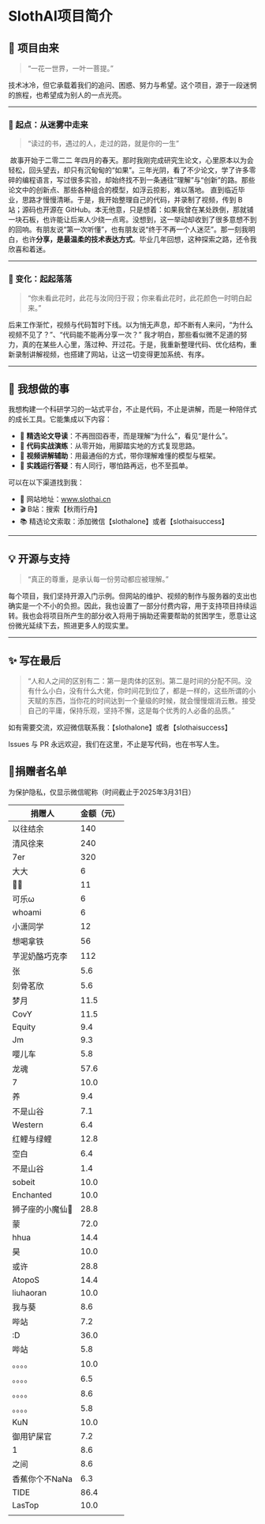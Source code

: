 # SlothAI项目简介
## 🍃 项目由来

> “一花一世界，一叶一菩提。”

​        技术冰冷，但它承载着我们的追问、困惑、努力与希望。这个项目，源于一段迷惘的旅程，也希望成为别人的一点光亮。

------

### 🌿 起点：从迷雾中走来

> “读过的书，遇过的人，走过的路，就是你的一生”
>

​        故事开始于二零二二 年四月的春天。那时我刚完成研究生论文，心里原本以为会轻松，回头望去，却只有沉甸甸的“如果”。三年光阴，看了不少论文，学了许多零碎的编程语言，写过很多实验，却始终找不到一条通往“理解”与“创新”的路。那些论文中的创新点、那些各种组合的模型，如浮云掠影，难以落地。 直到临近毕业，思路才慢慢清晰。于是，我开始整理自己的代码，并录制了视频，传到 B 站；源码也开源在 GitHub。本无他意，只是想着：如果我曾在某处跌倒，那就铺一块石板，也许能让后来人少绕一点弯。没想到，这一举动却收到了很多意想不到的回响。有朋友说“第一次听懂”，也有朋友说“终于不再一个人迷茫”。那一刻我明白，也许**分享，是最温柔的技术表达方式**。毕业几年回想，这种探索之路，还令我欣喜和着迷。

------

### 🌸 变化：起起落落

> “你未看此花时，此花与汝同归于寂；你来看此花时，此花颜色一时明白起来。”
>

​        后来工作渐忙，视频与代码暂时下线。以为悄无声息，却不断有人来问，“为什么视频不见了？”、“代码能不能再分享一次？” 我才明白，那些看似微不足道的努力，真的在某些人心里，落过种、开过花。于是，我重新整理代码、优化结构，重新录制讲解视频，也搭建了网站，让这一切变得更加系统、有序。

------

## 🌱 我想做的事

​        我想构建一个科研学习的一站式平台，不止是代码，不止是讲解，而是一种陪伴式的成长工具。它能集成以下内容：

- 🧠 **精选论文导读**：不再囫囵吞枣，而是理解“为什么”，看见“是什么”。
- 🧰 **代码实战演练**：从零开始，用脚踏实地的方式复现思路。
- 🎥 **视频讲解辅助**：用最通俗的方式，带你理解难懂的模型与框架。
- 💬 **实践运行答疑**：有人同行，哪怕路再远，也不至孤单。

可以在以下渠道找到我：

- 📍 网站地址：www.slothai.cn
- 🎬 B站：搜索【秋雨行舟】
- 📚 精选论文索取：添加微信【slothalone】或者【slothaisuccess】

------

## 💡 开源与支持

> “真正的尊重，是承认每一份劳动都应被理解。” 

​        每个项目，我们坚持开源入门示例。但网站的维护、视频的制作与服务器的支出也确实是一个不小的负担。因此，我也设置了一部分付费内容，用于支持项目持续运转。我也会将项目所产生的部分收入将用于捐助还需要帮助的贫困学生，愿意让这份微光延续下去，照进更多人的现实里。

------

## ✨ 写在最后

> “人和人之间的区别有二：第一是肉体的区别。第二是时间的分配不同。没有什么小白，没有什么大佬，你时间花到位了，都是一样的，这些所谓的小天赋的东西，当你花的时间达到一个量级的时候，就会慢慢烟消云散。接受自己的平庸，保持乐观，坚持不懈，这是每个优秀的人必备的品质。”

如有需要交流，欢迎微信联系我：【slothalone】或者【slothaisuccess】

 Issues 与 PR 永远欢迎，我们在这里，不止是写代码，也在书写人生。



## 🌟捐赠者名单

为保护隐私，仅显示微信昵称（时间截止于2025年3月31日）

| 捐赠人   | 金额（元） |
| -------- | ---- |
| 以往结余 | 140  |
| 清风徐来 | 240  |
| 7er      | 320  |
|  大大    |  6  |
|🥺🥺     |  11 |
|可乐ω      |6    |
|whoami     |6    |
|小潇同学    |12   |
|想喝拿铁  | 56|
|芋泥奶酪巧克李 |112 |
|张 |5.6 |
|刻骨茗欣 |5.6 |
|梦月 |11.5 |
|CovY |11.5 |
|Equity | 9.4        |
| Jm              | 9.3        |
| 嘤儿车          | 5.8        |
| 龙魂            | 57.6       |
| 7               | 10.0       |
| 养              | 9.4        |
| 不是山谷        | 7.1        |
| Western         | 6.4        |
| 红鲤与绿鲤      | 12.8       |
| 空白            | 6.4        |
| 不是山谷        | 1.4        |
| sobeit          | 10.0       |
| Enchanted       | 10.0       |
| 狮子座的小魔仙👑 | 28.8       |
| 蒙              | 72.0       |
| hhua            | 14.4       |
| 昊              | 10.0       |
| 或许            | 28.8       |
| AtopoS          | 14.4       |
| liuhaoran       | 10.0       |
| 我与葵          | 8.6        |
| 哔站            | 7.2        |
| :D              | 36.0       |
| 哔站            | 5.8        |
| 。。。。        | 10.0       |
| 。。。。        | 6.5        |
| 。。。。        | 8.6        |
| 。。。。        | 5.8        |
| KuN             | 10.0       |
| 御用铲屎官      | 7.2        |
| 1               | 8.6        |
| 之间            | 8.6        |
| 香蕉你个不NaNa  | 6.3        |
| TIDE            | 86.4       |
| LasTop          | 10.0       |
|                 |            |



